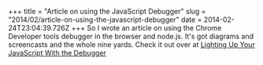 +++
title = "Article on using the JavaScript Debugger"
slug = "2014/02/article-on-using-the-javascript-debugger"
date = 2014-02-24T23:04:39.726Z
+++
So I wrote an article on using the Chrome Developer tools debugger in the browser and node.js. It's got diagrams and screencasts and the whole nine yards. Check it out over at [Lighting Up Your JavaScript With the Debugger](/jsDebug)
